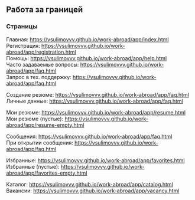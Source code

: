 ## Работа за границей

### Страницы

Главная: https://vsulimovvv.github.io/work-abroad/app/index.html  
Регистрация: https://vsulimovvv.github.io/work-abroad/app/registration.html  
Помощь: https://vsulimovvv.github.io/work-abroad/app/help.html  
Часто задаваемые вопросы: https://vsulimovvv.github.io/work-abroad/app/faq.html  
Запрос в тех. поддержку: https://vsulimovvv.github.io/work-abroad/app/faq.html

Создание резюме: https://vsulimovvv.github.io/work-abroad/app/faq.html  
Личные данные: https://vsulimovvv.github.io/work-abroad/app/faq.html  

Мои резюме: https://vsulimovvv.github.io/work-abroad/app/resume.html  
Мои резюме (пустые): https://vsulimovvv.github.io/work-abroad/app/resume-empty.html  

Сообщения: https://vsulimovvv.github.io/work-abroad/app/faq.html  
При открытии сообщения: https://vsulimovvv.github.io/work-abroad/app/faq.html  

Избранные: https://vsulimovvv.github.io/work-abroad/app/favorites.html  
Избранные (пустые): https://vsulimovvv.github.io/work-abroad/app/favorites-empty.html

Каталог: https://vsulimovvv.github.io/work-abroad/app/catalog.html  
Вакансии: https://vsulimovvv.github.io/work-abroad/app/vacancy.html
